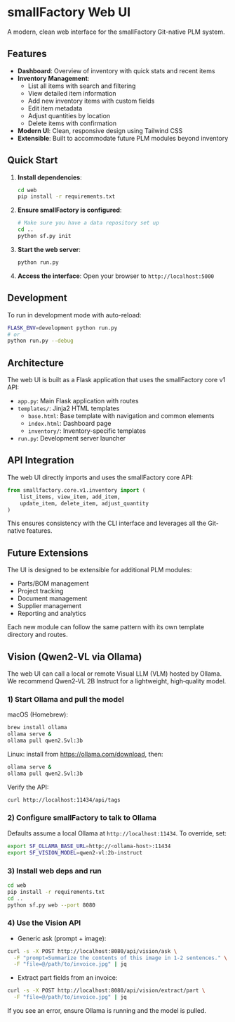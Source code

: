 # smallFactory Web UI

A modern, clean web interface for the smallFactory Git-native PLM system.

## Features

- **Dashboard**: Overview of inventory with quick stats and recent items
- **Inventory Management**: 
  - List all items with search and filtering
  - View detailed item information
  - Add new inventory items with custom fields
  - Edit item metadata
  - Adjust quantities by location
  - Delete items with confirmation
- **Modern UI**: Clean, responsive design using Tailwind CSS
- **Extensible**: Built to accommodate future PLM modules beyond inventory

## Quick Start

1. **Install dependencies**:
   ```bash
   cd web
   pip install -r requirements.txt
   ```

2. **Ensure smallFactory is configured**:
   ```bash
   # Make sure you have a data repository set up
   cd ..
   python sf.py init
   ```

3. **Start the web server**:
   ```bash
   python run.py
   ```

4. **Access the interface**:
   Open your browser to `http://localhost:5000`

## Development

To run in development mode with auto-reload:

```bash
FLASK_ENV=development python run.py
# or
python run.py --debug
```

## Architecture

The web UI is built as a Flask application that uses the smallFactory core v1 API:

- `app.py`: Main Flask application with routes
- `templates/`: Jinja2 HTML templates
  - `base.html`: Base template with navigation and common elements
  - `index.html`: Dashboard page
  - `inventory/`: Inventory-specific templates
- `run.py`: Development server launcher

## API Integration

The web UI directly imports and uses the smallFactory core API:

```python
from smallfactory.core.v1.inventory import (
    list_items, view_item, add_item, 
    update_item, delete_item, adjust_quantity
)
```

This ensures consistency with the CLI interface and leverages all the Git-native features.

## Future Extensions

The UI is designed to be extensible for additional PLM modules:

- Parts/BOM management
- Project tracking
- Document management
- Supplier management
- Reporting and analytics

Each new module can follow the same pattern with its own template directory and routes.

## Vision (Qwen2‑VL via Ollama)

The web UI can call a local or remote Visual LLM (VLM) hosted by Ollama. We recommend Qwen2‑VL 2B Instruct for a lightweight, high‑quality model.

### 1) Start Ollama and pull the model

macOS (Homebrew):

```bash
brew install ollama
ollama serve &
ollama pull qwen2.5vl:3b
```

Linux: install from https://ollama.com/download, then:

```bash
ollama serve &
ollama pull qwen2.5vl:3b
```

Verify the API:

```bash
curl http://localhost:11434/api/tags
```

### 2) Configure smallFactory to talk to Ollama

Defaults assume a local Ollama at `http://localhost:11434`. To override, set:

```bash
export SF_OLLAMA_BASE_URL=http://<ollama-host>:11434
export SF_VISION_MODEL=qwen2-vl:2b-instruct
```

### 3) Install web deps and run

```bash
cd web
pip install -r requirements.txt
cd ..
python sf.py web --port 8080
```

### 4) Use the Vision API

- Generic ask (prompt + image):

```bash
curl -s -X POST http://localhost:8080/api/vision/ask \
  -F "prompt=Summarize the contents of this image in 1-2 sentences." \
  -F "file=@/path/to/invoice.jpg" | jq
```

- Extract part fields from an invoice:

```bash
curl -s -X POST http://localhost:8080/api/vision/extract/part \
  -F "file=@/path/to/invoice.jpg" | jq
```

If you see an error, ensure Ollama is running and the model is pulled.
